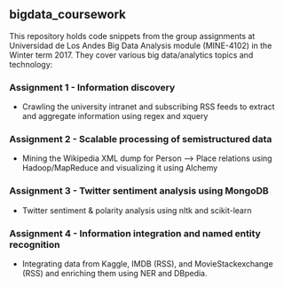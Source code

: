 ## bigdata_coursework

This repository holds code snippets from the group assignments at Universidad de Los Andes Big Data Analysis module (MINE-4102) in the Winter term 2017. They cover various big data/analytics topics and technology:

### Assignment 1 - Information discovery
 * Crawling the university intranet and subscribing RSS feeds to extract and aggregate information using regex and xquery

### Assignment 2 - Scalable processing of semistructured data
 * Mining the Wikipedia XML dump for Person --> Place relations using Hadoop/MapReduce and visualizing it using Alchemy

### Assignment 3 - Twitter sentiment analysis using MongoDB	
 * Twitter sentiment & polarity analysis using nltk and scikit-learn

### Assignment 4 - Information integration and named entity recognition
 * Integrating data from Kaggle, IMDB (RSS), and MovieStackexchange (RSS) and enriching them using NER and DBpedia.